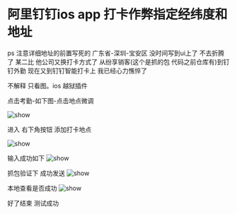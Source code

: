 # 阿里钉钉ios app 打卡作弊指定经纬度和地址

ps 注意详细地址的前置写死的  广东省-深圳-宝安区 没时间写到ui上了  不去折腾了 某二比 他公司又换打卡方式了
从纷享销客(这个是抓的包 代码之前仓库有)到钉钉外勤 现在又到钉钉智能打卡上 我已经心力憔悴了

不解释 只看图。ios 越狱插件  

点击考勤-如下图-点击地点微调

  <img src="https://raw.githubusercontent.com/hackxhj/DingTalkDaKa-Tweak.xm/master/img/IMG_1.PNG" alt="show" title="show">

进入 右下角按钮 添加打卡地点

  <img src="https://raw.githubusercontent.com/hackxhj/DingTalkDaKa-Tweak.xm/master/img/IMG_2.PNG" alt="show" title="show">

输入成功如下
  <img src="https://raw.githubusercontent.com/hackxhj/DingTalkDaKa-Tweak.xm/master/img/IMG_3.PNG" alt="show" title="show">

抓包验证下 成功发送
  <img src="https://raw.githubusercontent.com/hackxhj/DingTalkDaKa-Tweak.xm/master/img/IMG_4.PNG" alt="show" title="show">

本地查看是否成功
  <img src="https://raw.githubusercontent.com/hackxhj/DingTalkDaKa-Tweak.xm/master/img/IMG_5.PNG" alt="show" title="show">

好了结束 测试成功
